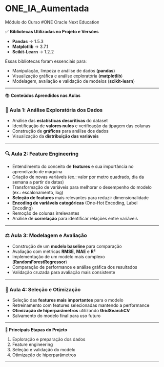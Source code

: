# ONE_IA_Aumentada
Módulo do Curso #ONE Oracle Next Education

✅ **Bibliotecas Utilizadas no Projeto e Versões**

* **Pandas** → 1.5.3
* **Matplotlib** → 3.7.1
* **Scikit-Learn** → 1.2.2

Essas bibliotecas foram essenciais para:

* Manipulação, limpeza e análise de dados (**pandas**)
* Visualização gráfica e análise exploratória (**matplotlib**)
* Modelagem, avaliação e validação de modelos (**scikit-learn**)

---

📚 **Conteúdos Aprendidos nas Aulas**

### 🧩 Aula 1: Análise Exploratória dos Dados

* Análise das **estatísticas descritivas** do dataset
* Identificação de **valores nulos** e verificação da tipagem das colunas
* Construção de **gráficos** para análise dos dados
* Visualização da **distribuição das variáveis**

---

### 🔍 Aula 2: Feature Engineering

* Entendimento do conceito de **features** e sua importância no aprendizado de máquina
* Criação de novas variáveis (ex.: valor por metro quadrado, dia da semana a partir de datas)
* Transformação de variáveis para melhorar o desempenho do modelo (ex.: escalonamento, log)
* **Seleção de features** mais relevantes para reduzir dimensionalidade
* **Encoding de variáveis categóricas** (One-Hot Encoding, Label Encoding)
* Remoção de colunas irrelevantes
* Análise de **correlação** para identificar relações entre variáveis

---

### ⚖️ Aula 3: Modelagem e Avaliação

* Construção de um **modelo baseline** para comparação
* Avaliação com métricas **RMSE**, **MAE** e **R²**
* Implementação de um modelo mais complexo (**RandomForestRegressor**)
* Comparação de performance e análise gráfica dos resultados
* Validação cruzada para avaliação mais consistente

---

### 🚀 Aula 4: Seleção e Otimização

* Seleção das **features mais importantes** para o modelo
* Retreinamento com features selecionadas mantendo a performance
* **Otimização de hiperparâmetros** utilizando **GridSearchCV**
* Salvamento do modelo final para uso futuro

---

**📌 Principais Etapas do Projeto**

1. Exploração e preparação dos dados
2. Feature engineering
3. Seleção e validação do modelo
4. Otimização de hiperparâmetros

---
